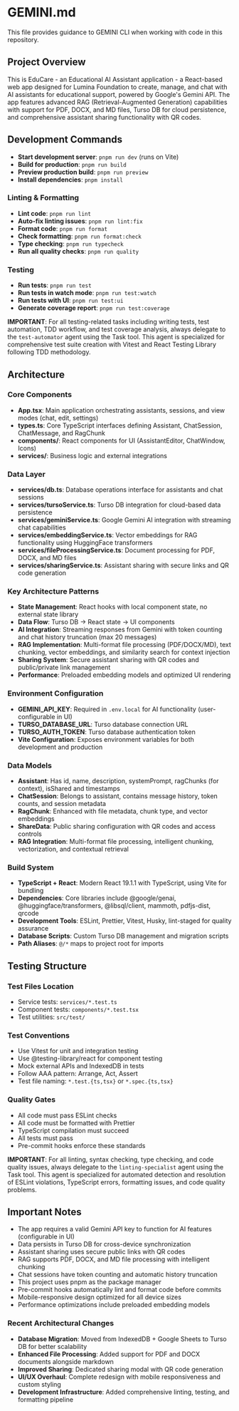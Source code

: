 # GEMINI.md

This file provides guidance to GEMINI CLI when working with code in this repository.

## Project Overview

This is EduCare - an Educational AI Assistant application - a React-based web app designed for Lumina Foundation to create, manage, and chat with AI assistants for educational support, powered by Google's Gemini API. The app features advanced RAG (Retrieval-Augmented Generation) capabilities with support for PDF, DOCX, and MD files, Turso DB for cloud persistence, and comprehensive assistant sharing functionality with QR codes.

## Development Commands

- **Start development server**: `pnpm run dev` (runs on Vite)
- **Build for production**: `pnpm run build`
- **Preview production build**: `pnpm run preview`
- **Install dependencies**: `pnpm install`

### Linting & Formatting

- **Lint code**: `pnpm run lint`
- **Auto-fix linting issues**: `pnpm run lint:fix`
- **Format code**: `pnpm run format`
- **Check formatting**: `pnpm run format:check`
- **Type checking**: `pnpm run typecheck`
- **Run all quality checks**: `pnpm run quality`

### Testing

- **Run tests**: `pnpm run test`
- **Run tests in watch mode**: `pnpm run test:watch`
- **Run tests with UI**: `pnpm run test:ui`
- **Generate coverage report**: `pnpm run test:coverage`

**IMPORTANT**: For all testing-related tasks including writing tests, test automation, TDD workflow, and test coverage analysis, always delegate to the `test-automator` agent using the Task tool. This agent is specialized for comprehensive test suite creation with Vitest and React Testing Library following TDD methodology.

## Architecture

### Core Components

- **App.tsx**: Main application orchestrating assistants, sessions, and view modes (chat, edit, settings)
- **types.ts**: Core TypeScript interfaces defining Assistant, ChatSession, ChatMessage, and RagChunk
- **components/**: React components for UI (AssistantEditor, ChatWindow, Icons)
- **services/**: Business logic and external integrations

### Data Layer

- **services/db.ts**: Database operations interface for assistants and chat sessions
- **services/tursoService.ts**: Turso DB integration for cloud-based data persistence
- **services/geminiService.ts**: Google Gemini AI integration with streaming chat capabilities
- **services/embeddingService.ts**: Vector embeddings for RAG functionality using HuggingFace transformers
- **services/fileProcessingService.ts**: Document processing for PDF, DOCX, and MD files
- **services/sharingService.ts**: Assistant sharing with secure links and QR code generation

### Key Architecture Patterns

- **State Management**: React hooks with local component state, no external state library
- **Data Flow**: Turso DB → React state → UI components
- **AI Integration**: Streaming responses from Gemini with token counting and chat history truncation (max 20 messages)
- **RAG Implementation**: Multi-format file processing (PDF/DOCX/MD), text chunking, vector embeddings, and similarity search for context injection
- **Sharing System**: Secure assistant sharing with QR codes and public/private link management
- **Performance**: Preloaded embedding models and optimized UI rendering

### Environment Configuration

- **GEMINI_API_KEY**: Required in `.env.local` for AI functionality (user-configurable in UI)
- **TURSO_DATABASE_URL**: Turso database connection URL
- **TURSO_AUTH_TOKEN**: Turso database authentication token
- **Vite Configuration**: Exposes environment variables for both development and production

### Data Models

- **Assistant**: Has id, name, description, systemPrompt, ragChunks (for context), isShared and timestamps
- **ChatSession**: Belongs to assistant, contains message history, token counts, and session metadata
- **RagChunk**: Enhanced with file metadata, chunk type, and vector embeddings
- **ShareData**: Public sharing configuration with QR codes and access controls
- **RAG Integration**: Multi-format file processing, intelligent chunking, vectorization, and contextual retrieval

### Build System

- **TypeScript + React**: Modern React 19.1.1 with TypeScript, using Vite for bundling
- **Dependencies**: Core libraries include @google/genai, @huggingface/transformers, @libsql/client, mammoth, pdfjs-dist, qrcode
- **Development Tools**: ESLint, Prettier, Vitest, Husky, lint-staged for quality assurance
- **Database Scripts**: Custom Turso DB management and migration scripts
- **Path Aliases**: `@/*` maps to project root for imports

## Testing Structure

### Test Files Location

- Service tests: `services/*.test.ts`
- Component tests: `components/*.test.tsx`
- Test utilities: `src/test/`

### Test Conventions

- Use Vitest for unit and integration testing
- Use @testing-library/react for component testing
- Mock external APIs and IndexedDB in tests
- Follow AAA pattern: Arrange, Act, Assert
- Test file naming: `*.test.{ts,tsx}` or `*.spec.{ts,tsx}`

### Quality Gates

- All code must pass ESLint checks
- All code must be formatted with Prettier
- TypeScript compilation must succeed
- All tests must pass
- Pre-commit hooks enforce these standards

**IMPORTANT**: For all linting, syntax checking, type checking, and code quality issues, always delegate to the `linting-specialist` agent using the Task tool. This agent is specialized for automated detection and resolution of ESLint violations, TypeScript errors, formatting issues, and code quality problems.

## Important Notes

- The app requires a valid Gemini API key to function for AI features (configurable in UI)
- Data persists in Turso DB for cross-device synchronization
- Assistant sharing uses secure public links with QR codes
- RAG supports PDF, DOCX, and MD file processing with intelligent chunking
- Chat sessions have token counting and automatic history truncation
- This project uses pnpm as the package manager
- Pre-commit hooks automatically lint and format code before commits
- Mobile-responsive design optimized for all device sizes
- Performance optimizations include preloaded embedding models

### Recent Architectural Changes

- **Database Migration**: Moved from IndexedDB + Google Sheets to Turso DB for better scalability
- **Enhanced File Processing**: Added support for PDF and DOCX documents alongside markdown
- **Improved Sharing**: Dedicated sharing modal with QR code generation
- **UI/UX Overhaul**: Complete redesign with mobile responsiveness and custom styling
- **Development Infrastructure**: Added comprehensive linting, testing, and formatting pipeline
